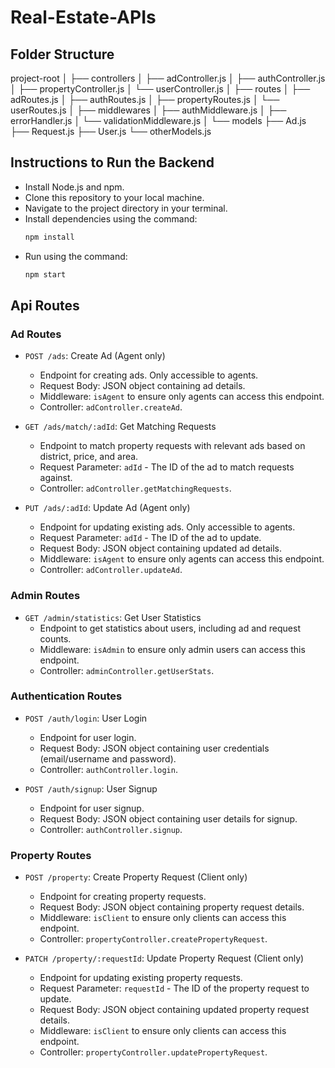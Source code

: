 # Real-Estate-APIs

## Folder Structure

project-root
│
├── controllers
│ ├── adController.js
│ ├── authController.js
│ ├── propertyController.js
│ └── userController.js
│
├── routes
│ ├── adRoutes.js
│ ├── authRoutes.js
│ ├── propertyRoutes.js
│ └── userRoutes.js
│
├── middlewares
│ ├── authMiddleware.js
│ ├── errorHandler.js
│ └── validationMiddleware.js
│
└── models
├── Ad.js
├── Request.js
├── User.js
└── otherModels.js

## Instructions to Run the Backend

- Install Node.js and npm.
- Clone this repository to your local machine.
- Navigate to the project directory in your terminal.
- Install dependencies using the command:
  ```bash
  npm install
  ```
- Run using the command:
  ```bash
  npm start
  ```

## Api Routes

### Ad Routes

- `POST /ads`: Create Ad (Agent only)

  - Endpoint for creating ads. Only accessible to agents.
  - Request Body: JSON object containing ad details.
  - Middleware: `isAgent` to ensure only agents can access this endpoint.
  - Controller: `adController.createAd`.

- `GET /ads/match/:adId`: Get Matching Requests

  - Endpoint to match property requests with relevant ads based on district, price, and area.
  - Request Parameter: `adId` - The ID of the ad to match requests against.
  - Controller: `adController.getMatchingRequests`.

- `PUT /ads/:adId`: Update Ad (Agent only)

  - Endpoint for updating existing ads. Only accessible to agents.
  - Request Parameter: `adId` - The ID of the ad to update.
  - Request Body: JSON object containing updated ad details.
  - Middleware: `isAgent` to ensure only agents can access this endpoint.
  - Controller: `adController.updateAd`.

### Admin Routes

- `GET /admin/statistics`: Get User Statistics
  - Endpoint to get statistics about users, including ad and request counts.
  - Middleware: `isAdmin` to ensure only admin users can access this endpoint.
  - Controller: `adminController.getUserStats`.

### Authentication Routes

- `POST /auth/login`: User Login

  - Endpoint for user login.
  - Request Body: JSON object containing user credentials (email/username and password).
  - Controller: `authController.login`.

- `POST /auth/signup`: User Signup

  - Endpoint for user signup.
  - Request Body: JSON object containing user details for signup.
  - Controller: `authController.signup`.

### Property Routes

- `POST /property`: Create Property Request (Client only)

  - Endpoint for creating property requests.
  - Request Body: JSON object containing property request details.
  - Middleware: `isClient` to ensure only clients can access this endpoint.
  - Controller: `propertyController.createPropertyRequest`.

- `PATCH /property/:requestId`: Update Property Request (Client only)

  - Endpoint for updating existing property requests.
  - Request Parameter: `requestId` - The ID of the property request to update.
  - Request Body: JSON object containing updated property request details.
  - Middleware: `isClient` to ensure only clients can access this endpoint.
  - Controller: `propertyController.updatePropertyRequest`.
